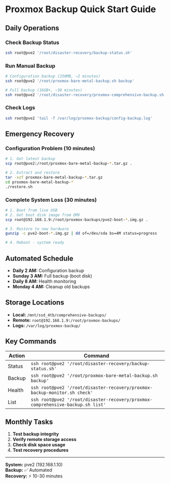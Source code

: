 # Proxmox Backup Quick Start Guide

## Daily Operations

### Check Backup Status
```bash
ssh root@pve2 '/root/disaster-recovery/backup-status.sh'
```

### Run Manual Backup
```bash
# Configuration backup (250MB, ~2 minutes)
ssh root@pve2 '/root/proxmox-bare-metal-backup.sh backup'

# Full backup (16GB+, ~30 minutes)
ssh root@pve2 '/root/disaster-recovery/proxmox-comprehensive-backup.sh full'
```

### Check Logs
```bash
ssh root@pve2 'tail -f /var/log/proxmox-backup/config-backup.log'
```

## Emergency Recovery

### Configuration Problem (10 minutes)
```bash
# 1. Get latest backup
scp root@pve2:/root/proxmox-bare-metal-backup-*.tar.gz .

# 2. Extract and restore
tar -xzf proxmox-bare-metal-backup-*.tar.gz
cd proxmox-bare-metal-backup-*
./restore.sh
```

### Complete System Loss (30 minutes)
```bash
# 1. Boot from live USB
# 2. Get boot disk image from OMV
scp root@192.168.1.9:/root/proxmox-backups/pve2-boot-*.img.gz .

# 3. Restore to new hardware
gunzip -c pve2-boot-*.img.gz | dd of=/dev/sda bs=4M status=progress

# 4. Reboot - system ready
```

## Automated Schedule

- **Daily 2 AM:** Configuration backup
- **Sunday 3 AM:** Full backup (boot disk)
- **Daily 8 AM:** Health monitoring
- **Monday 4 AM:** Cleanup old backups

## Storage Locations

- **Local:** `/mnt/ssd_4tb/comprehensive-backups/`
- **Remote:** `root@192.168.1.9:/root/proxmox-backups/`
- **Logs:** `/var/log/proxmox-backup/`

## Key Commands

| Action | Command |
|--------|---------|
| Status | `ssh root@pve2 '/root/disaster-recovery/backup-status.sh'` |
| Backup | `ssh root@pve2 '/root/proxmox-bare-metal-backup.sh backup'` |
| Health | `ssh root@pve2 '/root/disaster-recovery/proxmox-backup-monitor.sh check'` |
| List | `ssh root@pve2 '/root/disaster-recovery/proxmox-comprehensive-backup.sh list'` |

## Monthly Tasks

1. **Test backup integrity**
2. **Verify remote storage access**
3. **Check disk space usage**
4. **Test recovery procedures**

---
**System:** pve2 (192.168.1.10)  
**Backup:** ✅ Automated  
**Recovery:** ⚡ 10-30 minutes